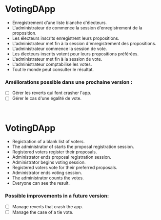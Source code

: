 # VotingDApp

* Enregistrement d’une liste blanche d'électeurs. 
* L'administrateur de commence la session d'enregistrement de la proposition.
* Les électeurs inscrits enregistrent leurs propositions.
* L'administrateur met fin à la session d'enregistrement des propositions.
* L'administrateur commence la session de vote.
* Les électeurs inscrits votent pour leurs propositions préférées.
* L'administrateur met fin à la session de vote.
* L'administrateur comptabilise les votes.
* Tout le monde peut consulter le résultat.

### Améliorations possible dans une prochaine version :
- [ ] Gérer les reverts qui font crasher l'app.
- [ ] Gérer le cas d'une égalité de vote.

<br>

# VotingDApp

* Registration of a blank list of voters.
* The administrator of starts the proposal registration session.
* Registered voters register their proposals.
* Administrator ends proposal registration session.
* Administrator begins voting session.
* Registered voters vote for their preferred proposals.
* Administrator ends voting session.
* The administrator counts the votes.
* Everyone can see the result.

### Possible improvements in a future version:
- [ ] Manage reverts that crash the app.
- [ ] Manage the case of a tie vote.
